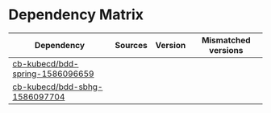# Dependency Matrix

Dependency | Sources | Version | Mismatched versions
---------- | ------- | ------- | -------------------
[cb-kubecd/bdd-spring-1586096659](https://github.com/cb-kubecd/bdd-spring-1586096659.git) |  | []() | 
[cb-kubecd/bdd-sbhg-1586097704](https://github.com/cb-kubecd/bdd-sbhg-1586097704.git) |  | []() | 
